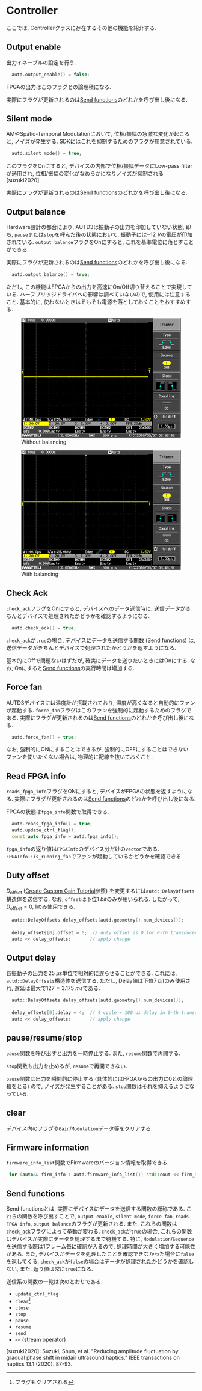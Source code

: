 # Controller

ここでは, Controllerクラスに存在するその他の機能を紹介する.

## Output enable

出力イネーブルの設定を行う.
```cpp
  autd.output_enable() = false;
```
FPGAの出力はこのフラグとの論理積になる.

実際にフラグが更新されるのは[Send functions](#send-functions)のどれかを呼び出し後になる.

## Silent mode

AMやSpatio-Temporal Modulationにおいて, 位相/振幅の急激な変化が起こると, ノイズが発生する.
SDKにはこれを抑制するためのフラグが用意されている.
```cpp
  autd.silent_mode() = true;
```
このフラグをOnにすると, デバイスの内部で位相/振幅データにLow-pass filterが適用され, 位相/振幅の変化がなめらかになりノイズが抑制される[suzuki2020].

実際にフラグが更新されるのは[Send functions](#send-functions)のどれかを呼び出し後になる.

## Output balance

Hardware設計の都合により, AUTD3は振動子の出力を印加していない状態, 即ち, `pause`または`stop`を呼んだ後の状態において, 振動子には$\SI{-12}{V}$の電圧が印加されている.
`output_balance`フラグをOnにすると, これを基準電位に落とすことができる.

実際にフラグが更新されるのは[Send functions](#send-functions)のどれかを呼び出し後になる.

```cpp
  autd.output_balance() = true;
```

ただし, この機能はFPGAからの出力を高速にOn/Off切り替えることで実現している.
ハーフブリッジドライバへの影響は調べていないので, 使用には注意すること.
基本的に, 使わないときはそもそも電源を落としておくことをおすすめする.

<figure>
  <img src="https://raw.githubusercontent.com/shinolab/autd3-library-software/master/book/src/fig/Users_Manual/no_balance.jpg"/>
  <figcaption>Without balancing</figcaption>
</figure>

<figure>
  <img src="https://raw.githubusercontent.com/shinolab/autd3-library-software/master/book/src/fig/Users_Manual/balance.jpg"/>
  <figcaption>With balancing</figcaption>
</figure>

## Check Ack

`check_ack`フラグをOnにすると, デバイスへのデータ送信時に, 送信データがきちんとデバイスで処理されたかどうかを確認するようになる.
```cpp
  autd.check_ack() = true;
```
`check_ack`が`true`の場合, デバイスにデータを送信する関数 ([Send functions](#send-functions)) は, 送信データがきちんとデバイスで処理されたかどうかを返すようになる.

基本的にOffで問題ないはずだが, 確実にデータを送りたいときにはOnにする.
なお, Onにすると[Send functions](#send-functions)の実行時間は増加する.

## Force fan

AUTD3デバイスには温度計が搭載されており, 温度が高くなると自動的にファンが起動する.
`force_fan`フラグはこのファンを強制的に起動するためのフラグである.
実際にフラグが更新されるのは[Send functions](#send-functions)のどれかを呼び出し後になる.

```cpp
  autd.force_fan() = true;
```

なお, 強制的にONにすることはできるが, 強制的にOFFにすることはできない.
ファンを使いたくない場合は, 物理的に配線を抜いておくこと.

## Read FPGA info

`reads_fpga_info`フラグをONにすると, デバイスがFPGAの状態を返すようになる.
実際にフラグが更新されるのは[Send functions](#send-functions)のどれかを呼び出し後になる.

FPGAの状態は`fpga_info`関数で取得できる.
```cpp
  autd.reads_fpga_info() = true;
  autd.update_ctrl_flag();
  const auto fpga_info = autd.fpga_info();
```
`fpga_info`の返り値は`FPGAInfo`のデバイス分だけの`vector`である.
`FPGAInfo::is_running_fan`でファンが起動しているかどうかを確認できる.

## Duty offset

$D_\text{offset}$ ([Create Custom Gain Tutorial](gain.md#create-custom-gain-tutorial)参照) を変更するには`autd::DelayOffsets`構造体を送信する.
なお, `offset`は下位$\SI{1}{bit}$のみが用いられる.
したがって, $D_\text{offset}=0,1$のみ使用できる.

```cpp
  autd::DelayOffsets delay_offsets(autd.geometry().num_devices());

  delay_offsets[0].offset = 0;  // duty offset is 0 for 0-th transducer 
  autd << delay_offsets;       // apply change
```
 
## Output delay 

各振動子の出力を$\SI{25}{μs}$単位で相対的に遅らせることができる.
これには, `autd::DelayOffsets`構造体を送信する.
ただし, Delay値は下位$\SI{7}{bit}$のみ使用され, 遅延は最大で$127=\SI{3.175}{ms}$である.

```cpp
  autd::DelayOffsets delay_offsets(autd.geometry().num_devices());

  delay_offsets[0].delay = 4;  // 4 cycle = 100 us delay in 0-th transducer
  autd << delay_offsets;       // apply change
```

## pause/resume/stop

`pause`関数を呼び出すと出力を一時停止する.
また, `resume`関数で再開する.

`stop`関数も出力を止めるが, `resume`で再開できない.

`pause`関数は出力を瞬間的に停止する (具体的にはFPGAからの出力に0との論理積をとる) ので, ノイズが発生することがある.
`stop`関数はそれを抑えるようになっている.

## clear

デバイス内のフラグや`Gain`/`Modulation`データ等をクリアする.

## Firmware information

`firmware_info_list`関数でFirmwareのバージョン情報を取得できる.

```cpp
 for (auto&& firm_info : autd.firmware_info_list()) std::cout << firm_info << std::endl;
```

## Send functions

Send functionsとは, 実際にデバイスにデータを送信する関数の総称である.
これらの関数を呼び出すことで, `output enable`, `silent mode`, `force fan`, `reads FPGA info`, `output balance`のフラグが更新される.
また, これらの関数は`check_ack`フラグによって挙動が変わる.
`check_ack`が`true`の場合, これらの関数はデバイスが実際にデータを処理するまで待機する.
特に, `Modulation`/`Sequence`を送信する際は1フレーム毎に確認が入るので, 処理時間が大きく増加する可能性がある.
また, デバイスがデータを処理したことを確認できなかった場合に`false`を返してくる.
`check_ack`が`false`の場合はデータが処理されたかどうかを確認しない, また, 返り値は常に`true`になる.

送信系の関数の一覧は次のとおりである.

* `update_ctrl_flag`
* `clear`[^fn_clear]
* `close`
* `stop`
* `pause`
* `resume`
* `send`
* `<<` (stream operator)

[^fn_clear]: フラグもクリアされる

[suzuki2020]: Suzuki, Shun, et al. "Reducing amplitude fluctuation by gradual phase shift in midair ultrasound haptics." IEEE transactions on haptics 13.1 (2020): 87-93.
